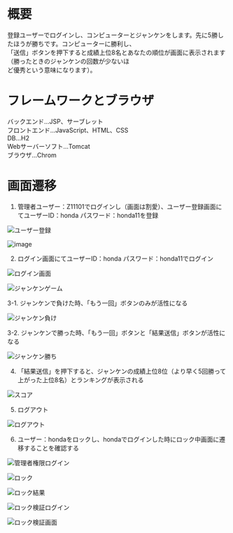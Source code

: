 # 概要
登録ユーザーでログインし、コンピューターとジャンケンをします。先に5勝したほうが勝ちです。コンピューターに勝利し、  
「送信」ボタンを押下すると成績上位8名とあなたの順位が画面に表示されます（勝ったときのジャンケンの回数が少ないほ  
ど優秀という意味になります）。  

# フレームワークとブラウザ  
バックエンド...JSP、サーブレット  
フロントエンド...JavaScript、HTML、CSS  
DB...H2  
Webサーバーソフト...Tomcat  
ブラウザ...Chrom  

# 画面遷移  
1. 管理者ユーザー：Z11101でログインし（画面は割愛）、ユーザー登録画面にてユーザーID：honda パスワード：honda11を登録

![ユーザー登録](https://user-images.githubusercontent.com/82762778/116816401-be3f4f00-ab9c-11eb-9048-24f5e03444c2.png)

![image](https://user-images.githubusercontent.com/82762778/116816527-3c035a80-ab9d-11eb-8248-0bc48d5d4c83.png)

2. ログイン画面にてユーザーID：honda パスワード：honda11でログイン

![ログイン画面](https://user-images.githubusercontent.com/82762778/116816793-66094c80-ab9e-11eb-8038-1bf00fdf280f.png)

![ジャンケンゲーム](https://user-images.githubusercontent.com/82762778/116816813-78838600-ab9e-11eb-92b1-c3bb24ec6a5f.png)

3-1. ジャンケンで負けた時、「もう一回」ボタンのみが活性になる

![ジャンケン負け](https://user-images.githubusercontent.com/82762778/116817025-7e2d9b80-ab9f-11eb-9ce1-94c79ee80fcd.png)

3-2. ジャンケンで勝った時、「もう一回」ボタンと「結果送信」ボタンが活性になる

![ジャンケン勝ち](https://user-images.githubusercontent.com/82762778/116817187-280d2800-aba0-11eb-9a73-7385706dcdc7.png)

4. 「結果送信」を押下すると、ジャンケンの成績上位8位（より早く5回勝って上がった上位8名）とランキングが表示される

![スコア](https://user-images.githubusercontent.com/82762778/116817310-a79af700-aba0-11eb-9ddd-1ffe841b5d48.png)

5. ログアウト

![ログアウト](https://user-images.githubusercontent.com/82762778/116817353-e03ad080-aba0-11eb-8374-078bd37d438e.png)

6. ユーザー：hondaをロックし、hondaでログインした時にロック中画面に遷移することを確認する

![管理者権限ログイン](https://user-images.githubusercontent.com/82762778/116817482-8ab2f380-aba1-11eb-9172-aad61fbe20e7.png)

![ロック](https://user-images.githubusercontent.com/82762778/116817531-bf26af80-aba1-11eb-93c0-99ab7fa0a070.png)

![ロック結果](https://user-images.githubusercontent.com/82762778/116817569-eed5b780-aba1-11eb-8bde-aedda3618258.png)

![ロック検証ログイン](https://user-images.githubusercontent.com/82762778/116817677-8509dd80-aba2-11eb-9fc9-f12510a7d70b.png)

![ロック検証画面](https://user-images.githubusercontent.com/82762778/116817725-c601f200-aba2-11eb-816e-8f2d22ae0646.png)
